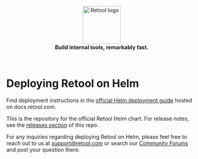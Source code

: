 <p align="center">
    <a href="https://retool.com/"><img src="https://raw.githubusercontent.com/tryretool/brand-assets/master/Logos/logo-full-black.png" alt="Retool logo" height="100"></a> <br>
    <b>Build internal tools, remarkably fast.</b>
</p> <br>

# Deploying Retool on Helm

Find deployment instructions in the [official Helm deployment guide](https://docs.retool.com/docs/deploy-with-helm) hosted on docs.retool.com.

This is the repository for the official Retool Helm chart. For release notes, see the [releases section](https://github.com/tryretool/retool-helm/releases) of this repo.

For any inquiries regarding deploying Retool on Helm, please feel free to reach out to us at support@retool.com or search our [Community Forums](https://community.retool.com/) and post your question there.
